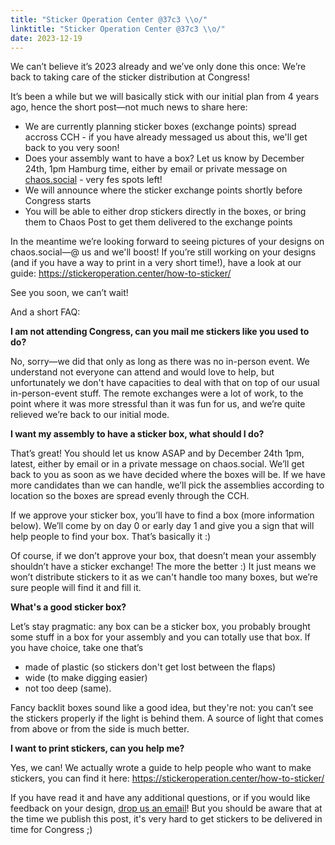 ```yaml
---
title: "Sticker Operation Center @37c3 \\o/"
linktitle: "Sticker Operation Center @37c3 \\o/"
date: 2023-12-19
---
```


We can’t believe it’s 2023 already and we’ve only done this once: We’re back to taking care of the sticker distribution at Congress!

It’s been a while but we will basically stick with our initial plan from 4 years ago, hence the short post—not much news to share here:

- We are currently planning sticker boxes (exchange points) spread accross CCH - if you have already messaged us about this, we'll get back to you very soon!
- Does your assembly want to have a box? Let us know by December 24th, 1pm Hamburg time, either by email or private message on [chaos.social](https://chaos.social/@c3stoc) - very fes spots left!
- We will announce where the sticker exchange points shortly before Congress starts
- You will be able to either drop stickers directly in the boxes, or bring them to Chaos Post to get them delivered to the exchange points

In the meantime we’re looking forward to seeing pictures of your designs on chaos.social—@ us and we'll boost! If you’re still working on your designs (and if you have a way to print in a very short time!), have a look at our guide: https://stickeroperation.center/how-to-sticker/

See you soon, we can’t wait!

And a short FAQ:

**I am not attending Congress, can you mail me stickers like you used to do?**

No, sorry—we did that only as long as there was no in-person event. We understand not everyone can attend and would love to help, but unfortunately we don't have capacities to deal with that on top of our usual in-person-event stuff. The remote exchanges were a lot of work, to the point where it was more stressful than it was fun for us, and we’re quite relieved we’re back to our initial mode.

**I want my assembly to have a sticker box, what should I do?**

That’s great! You should let us know ASAP and by December 24th 1pm, latest, either by email or in a private message on chaos.social. We’ll get back to you as soon as we have decided where the boxes will be. If we have more candidates than we can handle, we’ll pick the assemblies according to location so the boxes are spread evenly through the CCH.

If we approve your sticker box, you’ll have to find a box (more information below). We’ll come by on day 0 or early day 1 and give you a sign that will help people to find your box. That’s basically it :)

Of course, if we don’t approve your box, that doesn’t mean your assembly shouldn’t have a sticker exchange! The more the better :) It just means we won’t distribute stickers to it as we can't handle too many boxes, but we’re sure people will find it and fill it.

**What's a good sticker box?**

Let’s stay pragmatic: any box can be a sticker box, you probably brought some stuff in a box for your assembly and you can totally use that box. If you have choice, take one that’s

- made of plastic (so stickers don't get lost between the flaps)
- wide (to make digging easier)
- not too deep (same).

Fancy backlit boxes sound like a good idea, but they're not: you can’t see the stickers properly if the light is behind them. A source of light that comes from above or from the side is much better.

**I want to print stickers, can you help me?**

Yes, we can! We actually wrote a guide to help people who want to make stickers, you can find it here: https://stickeroperation.center/how-to-sticker/

If you have read it and have any additional questions, or if you would like feedback on your design, [drop us an email](mailto:exchange@stickeroperation.center)! 
But you should be aware that at the time we publish this post, it's very hard to get stickers to be delivered in time for Congress ;)

